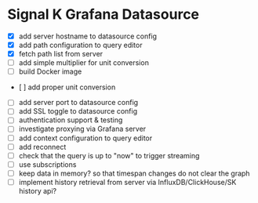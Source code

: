 # Signal K Grafana Datasource

- [x] add server hostname to datasource config
- [x] add path configuration to query editor
- [x] fetch path list from server
- [ ] add simple multiplier for unit conversion
- [ ] build Docker image
- [ ] add proper unit conversion
- [ ] add server port to datasource config
- [ ] add SSL toggle to datasource config
- [ ] authentication support & testing
- [ ] investigate proxying via Grafana server
- [ ] add context configuration to query editor
- [ ] add reconnect
- [ ] check that the query is up to "now" to trigger streaming
- [ ] use subscriptions
- [ ] keep data in memory? so that timespan changes do not clear the graph
- [ ] implement history retrieval from server via InfluxDB/ClickHouse/SK history api?
